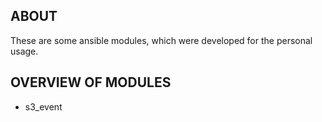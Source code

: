 ## ABOUT

These are some ansible modules, which were developed for the personal usage.

## OVERVIEW OF MODULES

* s3_event
